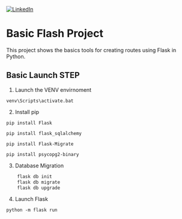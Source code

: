[![LinkedIn][linkedin-shield]][linkedin-url-Bucsa]

 
# Basic Flash Project

This project shows the basics tools for creating routes using Flask in Python. 


## Basic Launch STEP

1. Launch the VENV envirnoment 

```venv\Scripts\activate.bat```

2. Install pip
   
```pip install Flask```

```pip install flask_sqlalchemy```     

```pip install Flask-Migrate```

```pip install psycopg2-binary```     

3. Database Migration
```bash
    flask db init             
    flask db migrate            
    flask db upgrade 
```

4. Launch Flask
   
```python -m flask run```

[linkedin-shield]: https://img.shields.io/badge/-LinkedIn-black.svg?style=for-the-badge&logo=linkedin&colorB=555
[linkedin-url-Bucsa]: https://www.linkedin.com/in/justin-bucsa
